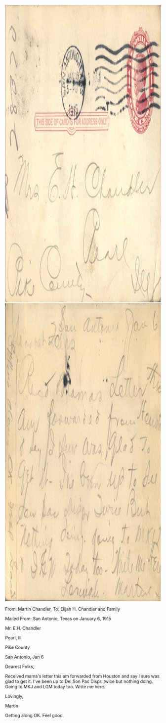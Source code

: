<html><body><img class="alignnone size-full wp-image-2220" src="/wp-content/uploads/2015/01/postcard-2014-20150102_13275133_0185.jpg" alt="postcard-2014-20150102_13275133_0185" width="1509" height="961"> <img class="alignnone size-full wp-image-2221" src="/wp-content/uploads/2015/01/postcard-2014-20150102_13275893_0186.jpg" alt="postcard-2014-20150102_13275893_0186" width="1543" height="963">



From: Martin Chandler, To: Elijah H. Chandler and Family

Mailed From: San Antonio, Texas on January 6, 1915



Mr. E.H. Chandler

Pearl, Ill

Pike County



San Antonio, Jan 6

Dearest Folks,

Received mama's letter this am forwarded from Houston and say I sure was glad to get it. I've been up to Del Son Pac Dispr. twice but nothing doing. Going to MKJ and LGM today too. Write me here.

Lovingly,

Martin

Getting along OK. Feel good.</body></html>